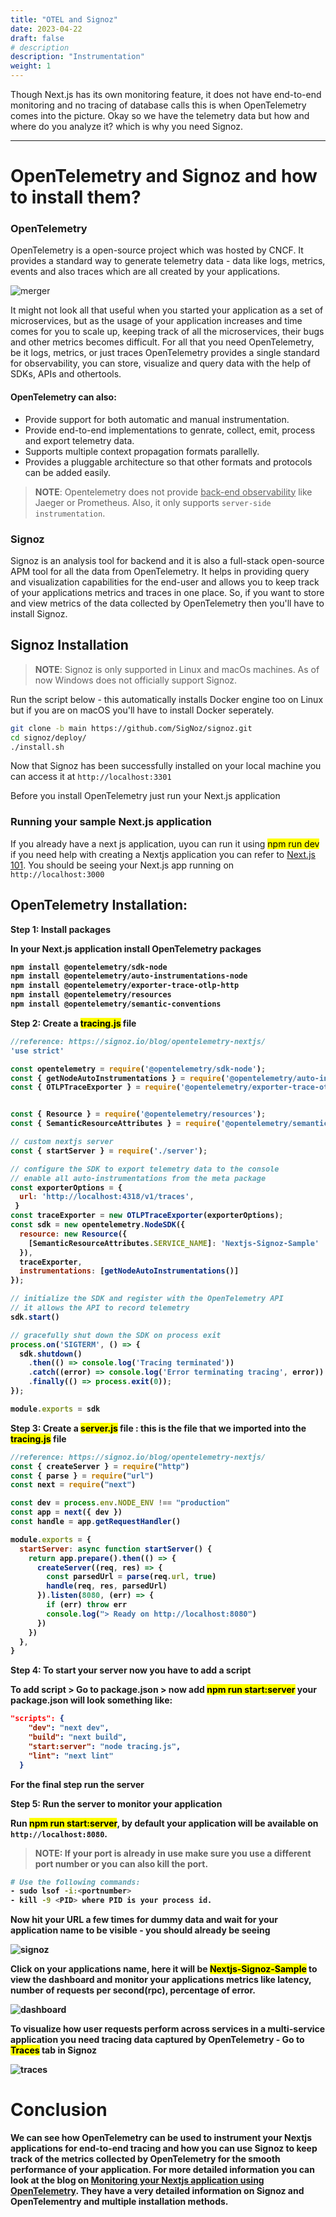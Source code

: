 ```yaml
---
title: "OTEL and Signoz"
date: 2023-04-22
draft: false
# description
description: "Instrumentation"
weight: 1
---
```


Though Next.js has its own monitoring feature, it does not have end-to-end monitoring and no tracing of database calls this is when OpenTelemetry comes into the picture. Okay so we have the telemetry data but how and where do you analyze it? which is why you need Signoz.
________________

# OpenTelemetry and Signoz and how to install them?

### OpenTelemetry
OpenTelemetry is a open-source project which was hosted by CNCF. It provides a standard way to generate telemetry data - data like logs, metrics, events and also traces which are all created by your applications.

![merger](opentelemetry.png)

It might not look all that useful when you started your application as a set of microservices, but as the usage of your application increases and time comes for you to scale up, keeping track of all the microservices, their bugs and other metrics becomes difficult. For all that you need OpenTelemetry, be it logs, metrics, or just traces OpenTelemetry provides a single standard for observability, you can store, visualize and query data with the help of SDKs, APIs and othertools.

#### OpenTelemetry can also:
* Provide support for both automatic and manual instrumentation.
* Provide end-to-end implementations to genrate, collect, emit, process and export telemetry data.
* Supports multiple context propagation formats parallelly. 
* Provides a pluggable architecture so that other formats and protocols can be added easily. 

> **NOTE**: Opentelemetry does not provide <u>back-end observability</u> like Jaeger or Prometheus. Also, it only supports `server-side instrumentation`.

### Signoz
Signoz is an analysis tool for backend and it is also a full-stack open-source APM tool for all the data from OpenTelemetry. It helps in providing query and visualization capabilities for the end-user and allows you to keep track of your applications metrics and traces in one place. So, if you want to store and view metrics of the data collected by OpenTelemetry then you'll have to install Signoz.

## Signoz Installation

> **NOTE**: Signoz is only supported in Linux and macOs machines. As of now Windows does not officially support Signoz.

Run the script below - this automatically installs Docker engine too on Linux but if you are on macOS you'll have to install Docker seperately.

```bash
git clone -b main https://github.com/SigNoz/signoz.git
cd signoz/deploy/
./install.sh
```
Now that Signoz has been successfully installed on your local machine you can access it at `http://localhost:3301`

Before you install OpenTelemetry just run your Next.js application

### Running your sample Next.js application
If you already have a next js application, uyou can run it using <mark>npm run dev</mark> if you need help with creating a Nextjs application you can refer to [Next.js 101](https://intelops.ai/blog/how-to-create-a-frontend-website-using-nextjs/). You should be seeing your Next.js app running on `http://localhost:3000`

## OpenTelemetry Installation:
<strong>Step 1: Install packages

In your Next.js application install OpenTelemetry packages 

```bash
npm install @opentelemetry/sdk-node
npm install @opentelemetry/auto-instrumentations-node
npm install @opentelemetry/exporter-trace-otlp-http
npm install @opentelemetry/resources
npm install @opentelemetry/semantic-conventions
```
<strong>Step 2: Create a <mark>tracing.js</mark> file

```js
//reference: https://signoz.io/blog/opentelemetry-nextjs/
'use strict'

const opentelemetry = require('@opentelemetry/sdk-node');
const { getNodeAutoInstrumentations } = require('@opentelemetry/auto-instrumentations-node');
const { OTLPTraceExporter } = require('@opentelemetry/exporter-trace-otlp-http');


const { Resource } = require('@opentelemetry/resources');
const { SemanticResourceAttributes } = require('@opentelemetry/semantic-conventions');

// custom nextjs server
const { startServer } = require('./server');

// configure the SDK to export telemetry data to the console
// enable all auto-instrumentations from the meta package
const exporterOptions = {
  url: 'http://localhost:4318/v1/traces',
 }
const traceExporter = new OTLPTraceExporter(exporterOptions);
const sdk = new opentelemetry.NodeSDK({
  resource: new Resource({
    [SemanticResourceAttributes.SERVICE_NAME]: 'Nextjs-Signoz-Sample'
  }),
  traceExporter,
  instrumentations: [getNodeAutoInstrumentations()]
});

// initialize the SDK and register with the OpenTelemetry API
// it allows the API to record telemetry
sdk.start()

// gracefully shut down the SDK on process exit
process.on('SIGTERM', () => {
  sdk.shutdown()
    .then(() => console.log('Tracing terminated'))
    .catch((error) => console.log('Error terminating tracing', error))
    .finally(() => process.exit(0));
});

module.exports = sdk
```
<strong>Step 3: Create a <mark>server.js</mark> file : this is the file that we imported into the <mark>tracing.js</mark> file

```js
//reference: https://signoz.io/blog/opentelemetry-nextjs/
const { createServer } = require("http")
const { parse } = require("url")
const next = require("next")

const dev = process.env.NODE_ENV !== "production"
const app = next({ dev })
const handle = app.getRequestHandler()

module.exports = {
  startServer: async function startServer() {
    return app.prepare().then(() => {
      createServer((req, res) => {
        const parsedUrl = parse(req.url, true)
        handle(req, res, parsedUrl)
      }).listen(8080, (err) => {
        if (err) throw err
        console.log("> Ready on http://localhost:8080")
      })
    })
  },
}
```
<strong>Step 4: To start your server now you have to add a script

To add script > Go to package.json > now add <mark>npm run start:server</mark> your package.json will look something like: 

```json
"scripts": {
    "dev": "next dev",
    "build": "next build",
    "start:server": "node tracing.js",
    "lint": "next lint"
  }
  ```
For the final step run the server

<strong>Step 5: Run the server to monitor your application

Run <mark>npm run start:server</mark>, by default your application will be available on `http://localhost:8080`.

> **NOTE**: If your port is already in use make sure you use a different port number or you can also kill the port. 

```bash
# Use the following commands: 
- sudo lsof -i:<portnumber>
- kill -9 <PID> where PID is your process id.
```

Now hit your URL a few times for dummy data and wait for your application name to be visible - you should already be seeing 

![signoz](Signoz-Nextjs.png)

Click on your applications name, here it will be <mark>Nextjs-Signoz-Sample</mark> to view the dashboard and monitor your applications metrics like latency, number of requests per second(rpc), percentage of error.

![dashboard](dashboard-results.png)

To visualize how user requests perform across services in a multi-service application you need tracing data captured by OpenTelemetry - Go to <mark>Traces</mark> tab in Signoz

![traces](traces.png)

# Conclusion
We can see how OpenTelemetry can be used to instrument your Nextjs applications for end-to-end tracing and how you can use Signoz to keep track of the metrics collected by OpenTelemetry for the smooth performance of your application. For more detailed information you can look at the blog on [Monitoring your Nextjs application using OpenTelemetry](https://signoz.io/blog/opentelemetry-nextjs/). They have a very detailed information on Signoz and OpenTelementry and multiple installation methods.
